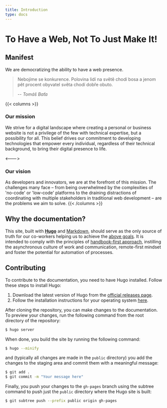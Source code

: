 ```yaml
---
title: Introduction
type: docs
---
```


# To Have a Web, Not To Just Make It!

## Manifest 

We are democratizing the ability to have a web presence.

>Nebojíme se konkurence. Polovina lidí na světě chodí bosa a jenom pět procent obyvatel světa chodí dobře obuto.
>
> -- *Tomáš Baťa*
 

{{< columns >}}
### Our mission

We strive for a digital landscape where creating a personal or business website is not a privilege of the few with 
technical expertise, but a possibility for all. This belief drives our commitment to developing technologies that 
empower every individual, regardless of their technical background, to bring their digital presence to life.

<--->

### Our vision

As developers and innovators, we are at the forefront of this mission. The challenges many face – from being 
overwhelmed by the complexities of 'no-code' or 'low-code' platforms to the draining distractions of coordinating 
with multiple stakeholders in traditional web development – are the problems we aim to solve.
{{< /columns >}}


## Why the documentation?

This site, built with [**Hugo**](https://gohugo.io/) and [Markdown](https://www.markdownguide.org/), should serve 
as the only source of truth for our co-workers helping us to achieve the [above goals](#a-manifesto). It is intended
to comply with the principles of [handbook-first approach](https://handbook.gitlab.com/handbook/company/culture/all-remote/handbook-first/),
instilling the asynchronous culture of work and communication, remote-first mindset and foster the potential for
automation of processes.

## Contributing

To contribute to the documentation, you need to have Hugo installed. Follow these steps to install Hugo:

1. Download the latest version of Hugo from the [official releases page](https://github.com/gohugoio/hugo/releases).
2. Follow the installation instructions for your operating system [here](https://gohugo.io/getting-started/installing/).

After cloning the repository, you can make changes to the documentation. To preview your changes, run the following
command from the root directory of the repository:

```bash
$ hugo server
```

When done, you build the site by running the following command:
```bash
$ hugo --minify
```
and (typically all changes are made in the `public` directory) you add the changes to the staging area and commit them
with a meaningful message:
```bash
$ git add .
$ git commit -m "Your message here"
```
Finally, you push your changes to the `gh-pages` branch using the subtree command to push just the `public` directory
where the Hugo site is built:
```bash
$ git subtree push --prefix public origin gh-pages
```
